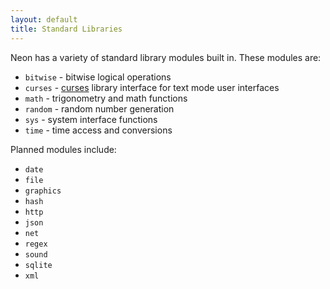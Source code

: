 ```yaml
---
layout: default
title: Standard Libraries
---
```


Neon has a variety of standard library modules built in.
These modules are:

- `bitwise` - bitwise logical operations
- `curses` - [curses](https://en.wikipedia.org/wiki/Curses_%28programming_library%29) library interface for text mode user interfaces
- `math` - trigonometry and math functions
- `random` - random number generation
- `sys` - system interface functions
- `time` - time access and conversions

Planned modules include:

- `date`
- `file`
- `graphics`
- `hash`
- `http`
- `json`
- `net`
- `regex`
- `sound`
- `sqlite`
- `xml`
